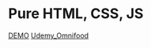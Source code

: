 # Pure HTML, CSS, JS
[DEMO](https://yuandong-chen.github.io/Baidu-IFE/)
[Udemy_Omnifood](https://yuandong-chen.github.io/Udemy_Omnifood/)
